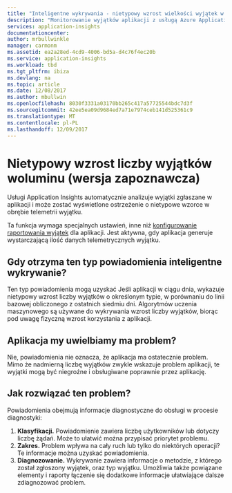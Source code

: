 ```yaml
---
title: "Inteligentne wykrywania - nietypowy wzrost wielkości wyjątek w usłudze Azure Application Insights | Dokumentacja firmy Microsoft"
description: "Monitorowanie wyjątków aplikacji z usługą Azure Application Insights dla nietypowe wzorce w woluminie wyjątku."
services: application-insights
documentationcenter: 
author: mrbullwinkle
manager: carmonm
ms.assetid: ea2a28ed-4cd9-4006-bd5a-d4c76f4ec20b
ms.service: application-insights
ms.workload: tbd
ms.tgt_pltfrm: ibiza
ms.devlang: na
ms.topic: article
ms.date: 12/08/2017
ms.author: mbullwin
ms.openlocfilehash: 8030f3331a03170bb265c417a57725544bdc7d3f
ms.sourcegitcommit: 42ee5ea09d9684ed7a71e7974ceb141d525361c9
ms.translationtype: MT
ms.contentlocale: pl-PL
ms.lasthandoff: 12/09/2017
---
```

# <a name="abnormal-rise-in-exception-volume-preview"></a>Nietypowy wzrost liczby wyjątków woluminu (wersja zapoznawcza)

Usługi Application Insights automatycznie analizuje wyjątki zgłaszane w aplikacji i może zostać wyświetlone ostrzeżenie o nietypowe wzorce w obrębie telemetrii wyjątku.

Ta funkcja wymaga specjalnych ustawień, inne niż [konfigurowanie raportowania wyjątek](https://docs.microsoft.com/azure/application-insights/app-insights-asp-net-exceptions#set-up-exception-reporting) dla aplikacji. Jest aktywna, gdy aplikacja generuje wystarczającą ilość danych telemetrycznych wyjątku.

## <a name="when-would-i-get-this-type-of-smart-detection-notification"></a>Gdy otrzyma ten typ powiadomienia inteligentne wykrywanie?
Ten typ powiadomienia mogą uzyskać Jeśli aplikacji w ciągu dnia, wykazuje nietypowy wzrost liczby wyjątków o określonym typie, w porównaniu do linii bazowej obliczonego z ostatnich siedmiu dni.
Algorytmów uczenia maszynowego są używane do wykrywania wzrost liczby wyjątków, biorąc pod uwagę fizyczną wzrost korzystania z aplikacji.

## <a name="does-my-app-definitely-have-a-problem"></a>Aplikacja my uwielbiamy ma problem?
Nie, powiadomienia nie oznacza, że aplikacja ma ostatecznie problem. Mimo że nadmierną liczbę wyjątków zwykle wskazuje problem aplikacji, te wyjątki mogą być niegroźne i obsługiwane poprawnie przez aplikację.

## <a name="how-do-i-fix-it"></a>Jak rozwiązać ten problem?
Powiadomienia obejmują informacje diagnostyczne do obsługi w procesie diagnostyki:
1. **Klasyfikacji.** Powiadomienie zawiera liczbę użytkowników lub dotyczy liczbę żądań. Może to ułatwić można przypisać priorytet problemu.
2. **Zakres.** Problem wpływa na cały ruch lub tylko do niektórych operacji? Te informacje można uzyskać powiadomienia.
3. **Diagnozowanie.** Wykrywanie zawiera informacje o metodzie, z którego został zgłoszony wyjątek, oraz typ wyjątku. Umożliwia także powiązane elementy i raporty łączenie się dodatkowe informacje ułatwiające dalsze zdiagnozować problem.